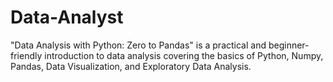 # Data-Analyst
"Data Analysis with Python: Zero to Pandas" is a practical and beginner-friendly introduction to data analysis covering the basics of Python, Numpy, Pandas, Data Visualization, and Exploratory Data Analysis.
